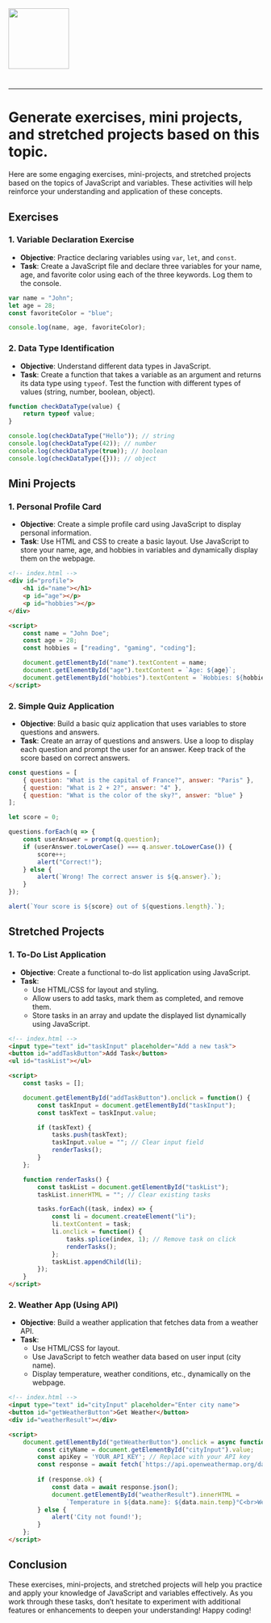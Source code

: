 <img src="https://r2cdn.perplexity.ai/pplx-full-logo-primary-dark%402x.png" class="logo" width="120"/>

# 

---

# Generate exercises, mini projects, and stretched projects based on this topic.

Here are some engaging exercises, mini-projects, and stretched projects based on the topics of JavaScript and variables. These activities will help reinforce your understanding and application of these concepts.

## Exercises

### 1. Variable Declaration Exercise

- **Objective**: Practice declaring variables using `var`, `let`, and `const`.
- **Task**: Create a JavaScript file and declare three variables for your name, age, and favorite color using each of the three keywords. Log them to the console.

```javascript
var name = "John";
let age = 28;
const favoriteColor = "blue";

console.log(name, age, favoriteColor);
```


### 2. Data Type Identification

- **Objective**: Understand different data types in JavaScript.
- **Task**: Create a function that takes a variable as an argument and returns its data type using `typeof`. Test the function with different types of values (string, number, boolean, object).

```javascript
function checkDataType(value) {
    return typeof value;
}

console.log(checkDataType("Hello")); // string
console.log(checkDataType(42)); // number
console.log(checkDataType(true)); // boolean
console.log(checkDataType({})); // object
```


## Mini Projects

### 1. Personal Profile Card

- **Objective**: Create a simple profile card using JavaScript to display personal information.
- **Task**: Use HTML and CSS to create a basic layout. Use JavaScript to store your name, age, and hobbies in variables and dynamically display them on the webpage.

```html
<!-- index.html -->
<div id="profile">
    <h1 id="name"></h1>
    <p id="age"></p>
    <p id="hobbies"></p>
</div>

<script>
    const name = "John Doe";
    const age = 28;
    const hobbies = ["reading", "gaming", "coding"];

    document.getElementById("name").textContent = name;
    document.getElementById("age").textContent = `Age: ${age}`;
    document.getElementById("hobbies").textContent = `Hobbies: ${hobbies.join(", ")}`;
</script>
```


### 2. Simple Quiz Application

- **Objective**: Build a basic quiz application that uses variables to store questions and answers.
- **Task**: Create an array of questions and answers. Use a loop to display each question and prompt the user for an answer. Keep track of the score based on correct answers.

```javascript
const questions = [
    { question: "What is the capital of France?", answer: "Paris" },
    { question: "What is 2 + 2?", answer: "4" },
    { question: "What is the color of the sky?", answer: "blue" }
];

let score = 0;

questions.forEach(q => {
    const userAnswer = prompt(q.question);
    if (userAnswer.toLowerCase() === q.answer.toLowerCase()) {
        score++;
        alert("Correct!");
    } else {
        alert(`Wrong! The correct answer is ${q.answer}.`);
    }
});

alert(`Your score is ${score} out of ${questions.length}.`);
```


## Stretched Projects

### 1. To-Do List Application

- **Objective**: Create a functional to-do list application using JavaScript.
- **Task**:
    - Use HTML/CSS for layout and styling.
    - Allow users to add tasks, mark them as completed, and remove them.
    - Store tasks in an array and update the displayed list dynamically using JavaScript.

```html
<!-- index.html -->
<input type="text" id="taskInput" placeholder="Add a new task">
<button id="addTaskButton">Add Task</button>
<ul id="taskList"></ul>

<script>
    const tasks = [];

    document.getElementById("addTaskButton").onclick = function() {
        const taskInput = document.getElementById("taskInput");
        const taskText = taskInput.value;

        if (taskText) {
            tasks.push(taskText);
            taskInput.value = ""; // Clear input field
            renderTasks();
        }
    };

    function renderTasks() {
        const taskList = document.getElementById("taskList");
        taskList.innerHTML = ""; // Clear existing tasks

        tasks.forEach((task, index) => {
            const li = document.createElement("li");
            li.textContent = task;
            li.onclick = function() {
                tasks.splice(index, 1); // Remove task on click
                renderTasks();
            };
            taskList.appendChild(li);
        });
    }
</script>
```


### 2. Weather App (Using API)

- **Objective**: Build a weather application that fetches data from a weather API.
- **Task**:
    - Use HTML/CSS for layout.
    - Use JavaScript to fetch weather data based on user input (city name).
    - Display temperature, weather conditions, etc., dynamically on the webpage.

```html
<!-- index.html -->
<input type="text" id="cityInput" placeholder="Enter city name">
<button id="getWeatherButton">Get Weather</button>
<div id="weatherResult"></div>

<script>
    document.getElementById("getWeatherButton").onclick = async function() {
        const cityName = document.getElementById("cityInput").value;
        const apiKey = 'YOUR_API_KEY'; // Replace with your API key
        const response = await fetch(`https://api.openweathermap.org/data/2.5/weather?q=${cityName}&appid=${apiKey}&units=metric`);
        
        if (response.ok) {
            const data = await response.json();
            document.getElementById("weatherResult").innerHTML =
                `Temperature in ${data.name}: ${data.main.temp}°C<br>Weather: ${data.weather[0].description}`;
        } else {
            alert('City not found!');
        }
    };
</script>
```


## Conclusion

These exercises, mini-projects, and stretched projects will help you practice and apply your knowledge of JavaScript and variables effectively. As you work through these tasks, don’t hesitate to experiment with additional features or enhancements to deepen your understanding! Happy coding!

